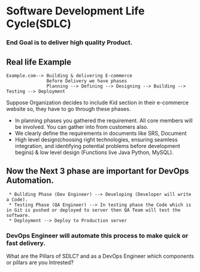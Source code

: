 # Software Development Life Cycle(SDLC)
   ### End Goal is to deliver high quality Product.

## Real life Example
    Example.com--> Building & delivering E-commerce 
                   Before Delivery we have phases
                   Planning --> Defining --> Designing --> Building --> Testing --> Deployment

Suppose Organization decides to include Kid section in their e-commerce website so, they have to go through these phases.

  * In planning phases you gathered the requirement. All core members will be involved. You can gather into from customers also.
  * We clearly define the requirements in documents like SRS, Document
  * High level design(choosing right technologies, ensuring seamless integration, and identifying potential problems before development begins) & low level design (Functions live Java Python, MySQL).

## Now the Next 3 phase are important for DevOps Automation.
     * Bullding Phase (Dev Engineer) --> Developing (Developer will write a Code).
     * Testing Phase (QA Engineer) --> In testing phase the Code which is in Git is pushed or deployed to server then QA Team will test the software.
     * Deployment --> Deploy to Production server
### DevOps Engineer will automate this process to make quick or fast delivery.

What are the Pillars of SDLC? and as a DevOps Engineer which components or pillars are you Intrested?
